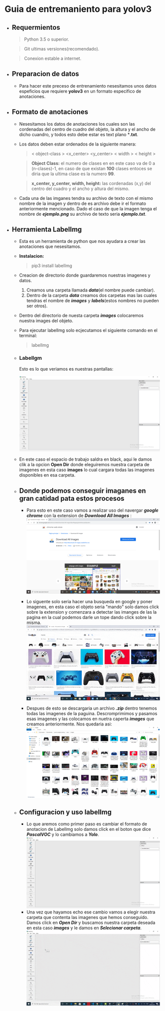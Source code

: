 # Guia de entremaniento para yolov3

* ## Requermientos
    > Python 3.5 o superior.

    > Git ultimas versiones(recomendado).

    > Conexion estable a internet.

* ## Preparacion de datos
    * Para hacer este preceso de entrenamiento nesesitamos unos datos espeficios que requiere **yolov3** en un formato especifico de anotaciones.

* ## Formato de anotaciones
    * Nesesitamos los datos de anotaciones los cuales son las cordenadas del centro de cuadro del objeto, la altura y el ancho de dicho cuandro, y todos esto debe estar es text plano ***.txt**.
    * Los datos deben estar ordenados de la siguiente manera:

        > < object-class > <x_center> <y_center> < width > < height >

        > **Object Class:** el numero de clases en en este caso va de 0 a (n-clases)-1, en caso de que existan **100** clases entoces se diria que la ultima clase es la numero **99**.

        > **x_center, y_center, width, height:** las cordenadas (x,y) del centro del cuadro y el ancho y altura del mismo.
    * Cada una de las imganes tendra su archivo de texto con el mismo nombre de la imagen y dentro de es archivo debe ir el formato anteriormente mencionado. Dado el caso de que la imagen tenga el nombre de ***ejemplo.png*** su archivo de texto seria ***ejemplo.txt***.
* ## Herramienta LabelImg
    * Esta es un herramienta de python que nos ayudara a crear las anotaciones que nesesitamos.
    * **Instalacion:**

        > pip3 install labelImg
     
    * Creacion de directorio donde guardaremos nuestras imagenes y datos.

        1. Creamos una carpeta llamada ***data***(el nombre puede cambiar).
        2. Dentro de la carpeta ***data*** creamos dos carpetas mas las cuales tendras el nombre de ***images*** y ***labels***(estos nombres no pueden ser otros).
    * Dentro del directorio de  nuesta carpeta ***images*** colocaremos nuestra images del objeto.
    * Para ejecutar labelImg solo ecjecutamos el siguiente comando en el terminal:
        > labelImg
    * ### **LabelIgm**
        Esto es lo que veriamos es nuestras pantallas:

        ![Texto alternativo](/src/img/LabeImg.png "Título alternativo")
    * En este caso el espacio de trabajo saldra en black, aqui le damos clik a la opcion **Open Dir** donde eleguiremos nuestra carpeta de imagenes en esta caso **images** lo cual cargara todas las imagenes disponibles en esa carpeta.
    * ## **Donde podemos conseguir imaganes en gran catidad pata estos procesos**
        * Para esto en este caso vamos a realizar uso del navergar ***google chrome*** con la extension de ***Download All Images*** :
        ![Texto alternarnativo](/src/img/extension.png "Titulo alternativo")

        * Lo siguente solo seria hacer una busqueda en google y poner imagenes, en esta caso el objeto seria "mando" solo damos click sobre la extension y comenzara a detectar las imanges de las la pagina en la cual podemos darle un tope dando click sobre la misma.
        ![Texto alternarnativo](/src/img/GitLoad1.gif "Titulo alternativo")
        * Despues de esto se descargaria un archivo ***.zip***  dentro tenemos todas las imagenes de la paguina. Descromprimimos y pasamos esas imagenes y las colocamos en nuetra caperta ***images*** que creamos anteriormente.
        Nos quedaria asi:
        ![Texto alternarnativo](/src/img/DirImages.png "Titulo alternativo")
    * ## **Configuracion y uso labelImg**
        * Lo que aremos como primer paso es cambiar el formato de anotacion de LabelImg solo damos click en el boton que dice ***PascalVOC*** y lo cambiamos a ***Yolo***.
         ![Texto alternarnativo](/src/img/usoLabelImg.png "Titulo alternativo")
        * Una vez que hayamos echo ese cambio vamos a elegir nuestra carpeta que contenta las imagenes que hemos conseguido. Damos click en ***Open Dir***
        y buscamos nuestra carpeta deseada en esta caso ***images*** y le damos en ***Selecionar carpeta***.
        ![Texto alternarnativo](/src/img/GitLoad2.gif "Titulo alternativo")
        



    
